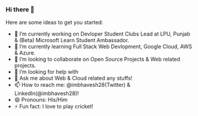 ### Hi there 👋


Here are some ideas to get you started:

- 🔭 I’m currently working on Devloper Student Clubs Lead at LPU, Punjab & (Beta) Microsoft Learn Student Ambassador.
- 🌱 I’m currently learning Full Stack Web Devlopment, Google Cloud, AWS & Azure.
- 👯 I’m looking to collaborate on Open Source Projects & Web related projects.
- 🤔 I’m looking for help with 
- 💬 Ask me about Web & Cloud related any stuffs!
- 📫 How to reach me: @imbhavesh28(Twitter) & LinkedIn(@imbhavesh28)!
- 😄 Pronouns: His/Him
- ⚡ Fun fact: I love to play cricket!

